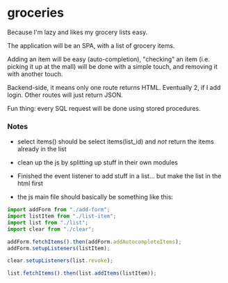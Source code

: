 # groceries

Because I'm lazy and likes my grocery lists easy.

The application will be an SPA, with a list of grocery items.

Adding an item will be easy (auto-completion), "checking" an item
(i.e. picking it up at the mall) will be done with a simple touch, and
removing it with another touch.

Backend-side, it means only one route returns HTML. Eventually 2, if I
add login. Other routes will just return JSON.

Fun thing: every SQL request will be done using stored procedures.


### Notes

- select items() should be select items(list_id) and *not* return the
  items already in the list

- clean up the js by splitting up stuff in their own modules

- Finished the event listener to add stuff in a list... but make the
  list in the html first

- the js main file should basically be something like this:

```javascript
import addForm from "./add-form";
import listItem from "./list-item";
import list from "./list";
import clear from "./clear";

addForm.fetchItems().then(addForm.addAutocompleteItems);
addForm.setupListeners(listItem);

clear.setupListeners(list.revoke);

list.fetchItems().then(list.addItems(listItem));
```
